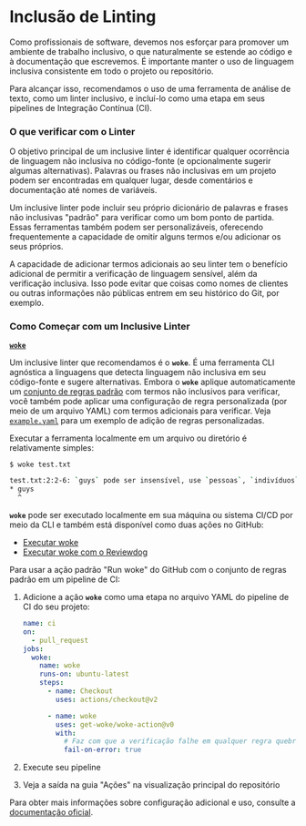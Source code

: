 # Inclusão de Linting

Como profissionais de software, devemos nos esforçar para promover um ambiente de trabalho inclusivo, o que naturalmente se estende ao código e à documentação que escrevemos. É importante manter o uso de linguagem inclusiva consistente em todo o projeto ou repositório.

Para alcançar isso, recomendamos o uso de uma ferramenta de análise de texto, como um linter inclusivo, e incluí-lo como uma etapa em seus pipelines de Integração Contínua (CI).

### O que verificar com o Linter

O objetivo principal de um inclusive linter é identificar qualquer ocorrência de linguagem não inclusiva no código-fonte (e opcionalmente sugerir algumas alternativas). Palavras ou frases não inclusivas em um projeto podem ser encontradas em qualquer lugar, desde comentários e documentação até nomes de variáveis.

Um inclusive linter pode incluir seu próprio dicionário de palavras e frases não inclusivas "padrão" para verificar como um bom ponto de partida. Essas ferramentas também podem ser personalizáveis, oferecendo frequentemente a capacidade de omitir alguns termos e/ou adicionar os seus próprios.

A capacidade de adicionar termos adicionais ao seu linter tem o benefício adicional de permitir a verificação de linguagem sensível, além da verificação inclusiva. Isso pode evitar que coisas como nomes de clientes ou outras informações não públicas entrem em seu histórico do Git, por exemplo.

### Como Começar com um Inclusive Linter

**[`woke`](https://github.com/get-woke/woke)**

Um inclusive linter que recomendamos é o **`woke`**. É uma ferramenta CLI agnóstica a linguagens que detecta linguagem não inclusiva em seu código-fonte e sugere alternativas. Embora o **`woke`** aplique automaticamente um [conjunto de regras padrão](https://github.com/get-woke/woke/blob/main/pkg/rule/default.yaml) com termos não inclusivos para verificar, você também pode aplicar uma configuração de regra personalizada (por meio de um arquivo YAML) com termos adicionais para verificar. Veja [`example.yaml`](https://github.com/get-woke/woke/blob/main/example.yaml) para um exemplo de adição de regras personalizadas.

Executar a ferramenta localmente em um arquivo ou diretório é relativamente simples:

```sh
$ woke test.txt

test.txt:2:2-6: `guys` pode ser insensível, use `pessoas`, `indivíduos` em vez disso (aviso)
* guys
  ^
```

**`woke`** pode ser executado localmente em sua máquina ou sistema CI/CD por meio da CLI e também está disponível como duas ações no GitHub:

- [Executar woke](https://github.com/marketplace/actions/run-woke)
- [Executar woke com o Reviewdog](https://github.com/marketplace/actions/run-woke-with-reviewdog)

Para usar a ação padrão "Run woke" do GitHub com o conjunto de regras padrão em um pipeline de CI:

1. Adicione a ação **`woke`** como uma etapa no arquivo YAML do pipeline de CI do seu projeto:

    ```yaml
    name: ci
    on:
      - pull_request
    jobs:
      woke:
        name: woke
        runs-on: ubuntu-latest
        steps:
          - name: Checkout
            uses: actions/checkout@v2

          - name: woke
            uses: get-woke/woke-action@v0
            with:
              # Faz com que a verificação falhe em qualquer regra quebrada
              fail-on-error: true
    ```

2. Execute seu pipeline
3. Veja a saída na guia "Ações" na visualização principal do repositório

Para obter mais informações sobre configuração adicional e uso, consulte a [documentação oficial](https://docs.getwoke.tech/).

[`woke`]: https://github.com/get-woke/woke
[default ruleset]: https://github.com/get-woke/woke/blob/main/pkg/rule/default.yaml
[`example.yaml`]: https://github.com/get-woke/woke/blob/main/example.yaml
[Run woke]: https://github.com/marketplace/actions/run-woke
[Run woke with reviewdog]: https://github.com/marketplace/actions/run-woke-with-reviewdog
[docs]: https://docs.getwoke.tech/
